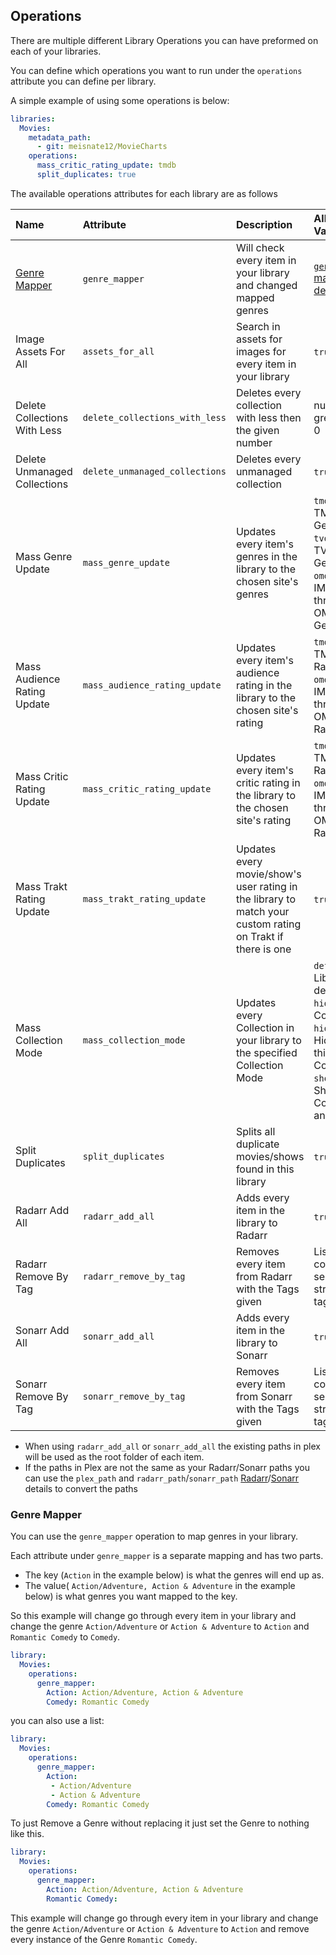 ## Operations
There are multiple different Library Operations you can have preformed on each of your libraries.

You can define which operations you want to run under the `operations` attribute you can define per library.

A simple example of using some operations is below:
```yaml
libraries:
  Movies:
    metadata_path:
      - git: meisnate12/MovieCharts
    operations:
      mass_critic_rating_update: tmdb
      split_duplicates: true
```

The available operations attributes for each library are as follows

| Name                                    | Attribute                      | Description                                                                                                | Allowed Values                                                                                                                                           |
|:----------------------------------------|:-------------------------------|:-----------------------------------------------------------------------------------------------------------|:---------------------------------------------------------------------------------------------------------------------------------------------------------|
| [Genre Mapper](#genre-mapper)           | `genre_mapper`                 | Will check every item in your library and changed mapped genres                                            | [`genre_mapper` mapping details](#genre-mapper)                                                                                                          |
| Image Assets For All                    | `assets_for_all`               | Search in assets for images for every item in your library                                                 | `true` or `false`                                                                                                                                        |
| Delete Collections With Less            | `delete_collections_with_less` | Deletes every collection with less then the given number                                                   | number greater then 0                                                                                                                                    |
| Delete Unmanaged Collections            | `delete_unmanaged_collections` | Deletes every unmanaged collection                                                                         | `true` or `false`                                                                                                                                        |
| Mass Genre Update                       | `mass_genre_update`            | Updates every item's genres in the library to the chosen site's genres                                     | `tmdb`: Use TMDb for Genres<br>`tvdb`: Use TVDb for Genres<br>`omdb`: Use IMDb through OMDb for Genres                                                   |
| Mass Audience Rating Update             | `mass_audience_rating_update`  | Updates every item's audience rating in the library to the chosen site's rating                            | `tmdb`: Use TMDb for Rating<br>`omdb`: Use IMDb through OMDb for Rating                                                                                  |
| Mass Critic Rating Update               | `mass_critic_rating_update`    | Updates every item's critic rating in the library to the chosen site's rating                              | `tmdb`: Use TMDb for Rating<br>`omdb`: Use IMDb through OMDb for Rating                                                                                  |
| Mass Trakt Rating Update                | `mass_trakt_rating_update`     | Updates every movie/show's user rating in the library to match your custom rating on Trakt if there is one | `true` or `false`                                                                                                                                        |
| Mass Collection Mode                    | `mass_collection_mode`         | Updates every Collection in your library to the specified Collection Mode                                  | `default`: Library default<br>`hide`: Hide Collection<br>`hide_items`: Hide Items in this Collection<br>`show_items`: Show this Collection and its Items |
| Split Duplicates                        | `split_duplicates`             | Splits all duplicate movies/shows found in this library                                                    | `true` or `false`                                                                                                                                        |
| Radarr Add All                          | `radarr_add_all`               | Adds every item in the library to Radarr                                                                   | `true` or `false`                                                                                                                                        |
| Radarr Remove By Tag                    | `radarr_remove_by_tag`         | Removes every item from Radarr with the Tags given                                                         | List or comma separated string of tags                                                                                                                   |
| Sonarr Add All                          | `sonarr_add_all`               | Adds every item in the library to Sonarr                                                                   | `true` or `false`                                                                                                                                        |
| Sonarr Remove By Tag                    | `sonarr_remove_by_tag`         | Removes every item from Sonarr with the Tags given                                                         | List or comma separated string of tags                                                                                                                   |

* When using `radarr_add_all` or `sonarr_add_all` the existing paths in plex will be used as the root folder of each item.
* If the paths in Plex are not the same as your Radarr/Sonarr paths you can use the `plex_path` and `radarr_path`/`sonarr_path` [Radarr](radarr)/[Sonarr](sonarr) details to convert the paths


### Genre Mapper
You can use the `genre_mapper` operation to map genres in your library.

Each attribute under `genre_mapper` is a separate mapping and has two parts. 
* The key (`Action` in the example below) is what the genres will end up as.
* The value( `Action/Adventure, Action & Adventure` in the example below) is what genres you want mapped to the key.

So this example will change go through every item in your library and change the genre `Action/Adventure` or `Action & Adventure` to `Action` and `Romantic Comedy` to `Comedy`.

```yaml
library:
  Movies:
    operations:
      genre_mapper:
        Action: Action/Adventure, Action & Adventure
        Comedy: Romantic Comedy
```

you can also use a list:

```yaml
library:
  Movies:
    operations:
      genre_mapper:
        Action: 
         - Action/Adventure
         - Action & Adventure
        Comedy: Romantic Comedy
```

To just Remove a Genre without replacing it just set the Genre to nothing like this.

```yaml
library:
  Movies:
    operations:
      genre_mapper:
        Action: Action/Adventure, Action & Adventure
        Romantic Comedy:
```

This example will change go through every item in your library and change the genre `Action/Adventure` or `Action & Adventure` to `Action` and remove every instance of the Genre `Romantic Comedy`.